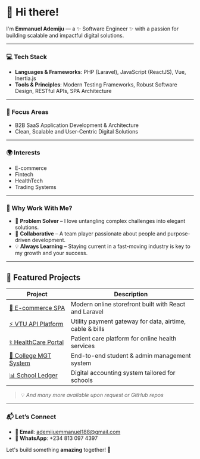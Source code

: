 # 👋 Hi there!

I'm **Emmanuel Ademiju** — a ✨ Software Engineer ✨ with a passion for building scalable and impactful digital solutions.

---

### 💻 Tech Stack
- **Languages & Frameworks**: PHP (Laravel), JavaScript (ReactJS), Vue, Inertia.js
- **Tools & Principles**: Modern Testing Frameworks, Robust Software Design, RESTful APIs, SPA Architecture

---

### 🚀 Focus Areas
- B2B SaaS Application Development & Architecture  
- Clean, Scalable and User-Centric Digital Solutions

---

### 🌍 Interests
- E-commerce  
- Fintech  
- HealthTech  
- Trading Systems

---

### 🤝 Why Work With Me?

- 🎯 **Problem Solver** – I love untangling complex challenges into elegant solutions.  
- 🤝 **Collaborative** – A team player passionate about people and purpose-driven development.  
- 💡 **Always Learning** – Staying current in a fast-moving industry is key to my growth and your success.

---

## 🚀 Featured Projects

| Project | Description |
|--------|-------------|
| [🏪 E-commerce SPA](https://solangeluxuryhair.com) | Modern online storefront built with React and Laravel |
| [⚡ VTU API Platform](https://vastel.io) | Utility payment gateway for data, airtime, cable & bills |
| [⚕️ HealthCare Portal](https://nadia.vivianehealth.com) | Patient care platform for online health services |
| [🏫 College MGT System](https://sdason.csm.ng) | End-to-end student & admin management system |
| [📊 School Ledger](https://schoolledger.xyz) | Digital accounting system tailored for schools |

> 💡 _And many more available upon request or GitHub repos_

---

### 📬 Let’s Connect

- **📧 Email**: ademijuemmanuel188@gmail.com  
- **💬 WhatsApp**: +234 813 097 4397  

Let's build something **amazing** together! 🚀

